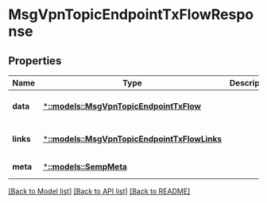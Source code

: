 # MsgVpnTopicEndpointTxFlowResponse

## Properties
Name | Type | Description | Notes
------------ | ------------- | ------------- | -------------
**data** | [***::models::MsgVpnTopicEndpointTxFlow**](MsgVpnTopicEndpointTxFlow.md) |  | [optional] [default to null]
**links** | [***::models::MsgVpnTopicEndpointTxFlowLinks**](MsgVpnTopicEndpointTxFlowLinks.md) |  | [optional] [default to null]
**meta** | [***::models::SempMeta**](SempMeta.md) |  | [default to null]

[[Back to Model list]](../README.md#documentation-for-models) [[Back to API list]](../README.md#documentation-for-api-endpoints) [[Back to README]](../README.md)


